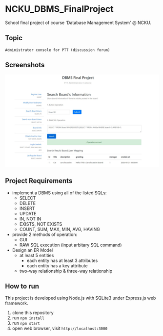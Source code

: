 # NCKU_DBMS_FinalProject

School final project of course 'Database Management System' @ NCKU.

## Topic

```
Administrator console for PTT (discussion forum)
```

## Screenshots

![board information](https://github.com/CrashedBboy/NCKU_DBMS_FinalProject/blob/master/docs/board-info.jpg?raw=true)

## Project Requirements
* implement a DBMS using all of the listed SQLs:
  - SELECT
  - DELETE
  - INSERT
  - UPDATE
  - IN, NOT IN
  - EXISTS, NOT EXISTS
  - COUNT, SUM, MAX, MIN, AVG, HAVING
* provide 2 methods of operation:
    - GUI
    - RAW SQL execution (input arbitary SQL command)
* Design an ER Model
    - at least 5 entities
        * each entity has at least 3 attributes
        * each entity has a key attribute
    - two-way relationship & three-way relationship

## How to run

This project is developed using Node.js with SQLite3 under Express.js web framework.

1. clone this repository
2. run `npm install`
3. run `npm start`
4. open web browser, visit `http://localhost:3000`
